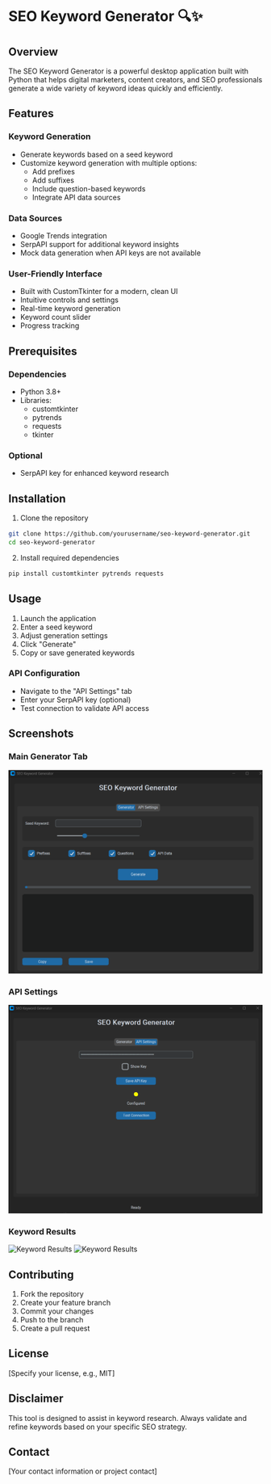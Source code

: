 # SEO Keyword Generator 🔍✨

## Overview

The SEO Keyword Generator is a powerful desktop application built with Python that helps digital marketers, content creators, and SEO professionals generate a wide variety of keyword ideas quickly and efficiently.

## Features

### Keyword Generation
- Generate keywords based on a seed keyword
- Customize keyword generation with multiple options:
  - Add prefixes
  - Add suffixes
  - Include question-based keywords
  - Integrate API data sources

### Data Sources
- Google Trends integration
- SerpAPI support for additional keyword insights
- Mock data generation when API keys are not available

### User-Friendly Interface
- Built with CustomTkinter for a modern, clean UI
- Intuitive controls and settings
- Real-time keyword generation
- Keyword count slider
- Progress tracking

## Prerequisites

### Dependencies
- Python 3.8+
- Libraries:
  - customtkinter
  - pytrends
  - requests
  - tkinter

### Optional
- SerpAPI key for enhanced keyword research

## Installation

1. Clone the repository
```bash
git clone https://github.com/yourusername/seo-keyword-generator.git
cd seo-keyword-generator
```

2. Install required dependencies
```bash
pip install customtkinter pytrends requests
```

## Usage

1. Launch the application
2. Enter a seed keyword
3. Adjust generation settings
4. Click "Generate"
5. Copy or save generated keywords

### API Configuration
- Navigate to the "API Settings" tab
- Enter your SerpAPI key (optional)
- Test connection to validate API access

## Screenshots

### Main Generator Tab
![Main Generator Tab](screenshots/SEO_Generator.png)

### API Settings
![API Settings](screenshots/SEO_APIsetting.png)

### Keyword Results
![Keyword Results]("screenshots/SEO_Generator_Ford_Raptor_Accessories.png")
![Keyword Results]("screenshots/SEO_Generator_Ford_Raptor_Hintch.png")

## Contributing

1. Fork the repository
2. Create your feature branch
3. Commit your changes
4. Push to the branch
5. Create a pull request

## License

[Specify your license, e.g., MIT]

## Disclaimer

This tool is designed to assist in keyword research. Always validate and refine keywords based on your specific SEO strategy.

## Contact

[Your contact information or project contact]
